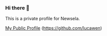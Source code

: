 ### Hi there 👋
This is a private profile for Newsela.

[My Public Profile](https://github.com/lucawen) (https://github.com/lucawen)
